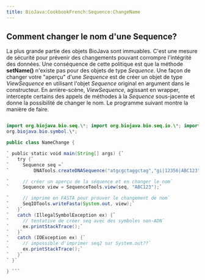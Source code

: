 ```yaml
---
title: BioJava:CookbookFrench:Sequence:ChangeName
---
```


Comment changer le nom d'une Sequence?
--------------------------------------

La plus grande partie des objets BioJava sont immuables. C'est une
mesure de sécurité pour prévenir des changements pouvant corrompre
l'intégrité des données. Une conséquence de cette politique est que la
méthode **setName()** n'existe pas pour des objets de type *Sequence*.
Une façon de changer votre "aperçu" d'une *Sequence* est de créer un
objet de type *ViewSequence* en utilisant l'objet *Sequence* original en
argument dans le constructeur. En arrière-scène, *ViewSequence*,
agissant en wrapper, intercepte certains des appels de méthodes à la
*Sequence* sous-jacente et donne la possibilité de changer le nom. Le
programme suivant montre la manière de faire.

```java import java.io.\*;

import org.biojava.bio.seq.\*; import org.biojava.bio.seq.io.\*; import
org.biojava.bio.symbol.\*;

public class NameChange {

` public static void main(String[] args) {`  
`   try {`  
`     Sequence seq =`  
`         DNATools.createDNASequence("atgcgctaggctag","gi|12356|ABC123");`

`     // créer un aperçu de la séquence et en changer le nom`  
`     Sequence view = SequenceTools.view(seq, "ABC123");`

`     // imprime en FASTA pour prouver le changement de nom`  
`     SeqIOTools.writeFasta(System.out, view);`  
`   }`  
`   catch (IllegalSymbolException ex) {`  
`     // tentative de créer seq avec des symboles non-ADN`  
`     ex.printStackTrace();`  
`   }`  
`   catch (IOException ex) {`  
`     // impossible d'imprimer seq2 sur System.out??`  
`     ex.printStackTrace();`  
`   }`  
` }`

} ```
